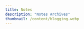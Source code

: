 ```yaml
---
title: Notes
description: "Notes Archives"
thumbnail: /content/blogging.webp
---
```


<LogsArchives cat='notes' />
